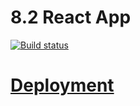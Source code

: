 # 8.2 React App

[![Build status](https://ci.appveyor.com/api/projects/status/x7gtt7eujntlpkso?svg=true)](https://ci.appveyor.com/project/Svetlana-Kutyeva1974/ra8-2)

# [Deployment](https://svetlana-kutyeva1974.github.io/ra8.2/)


